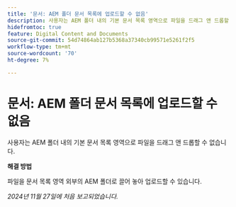 ```yaml
---
title: '문서: AEM 폴더 문서 목록에 업로드할 수 없음'
description: 사용자는 AEM 폴더 내의 기본 문서 목록 영역으로 파일을 드래그 앤 드롭할 수 없습니다.
hidefromtoc: true
feature: Digital Content and Documents
source-git-commit: 54d74864ab127b5368a37340cb99571e5261f2f5
workflow-type: tm+mt
source-wordcount: '70'
ht-degree: 7%

---
```


# 문서: AEM 폴더 문서 목록에 업로드할 수 없음

사용자는 AEM 폴더 내의 기본 문서 목록 영역으로 파일을 드래그 앤 드롭할 수 없습니다.

**해결 방법**

파일을 문서 목록 영역 외부의 AEM 폴더로 끌어 놓아 업로드할 수 있습니다.

_2024년 11월 27일에 처음 보고되었습니다._
